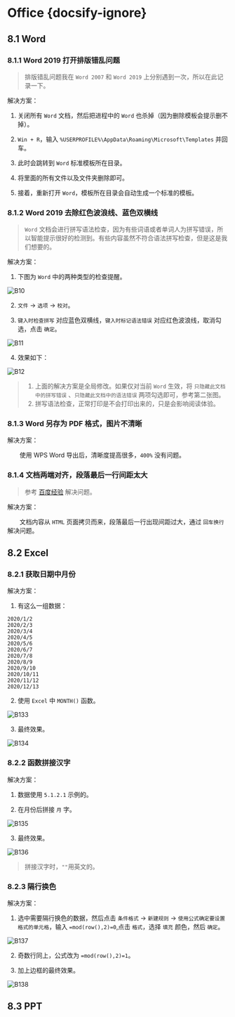 # Office {docsify-ignore}

## 8.1 Word

### 8.1.1 Word 2019 打开排版错乱问题

> 排版错乱问题我在 `Word 2007` 和 `Word 2019` 上分别遇到一次，所以在此记录一下。

解决方案：

1. 关闭所有 `Word` 文档，然后把进程中的 `Word` 也杀掉（因为删除模板会提示删不掉）。

2. `Win + R`，输入 `%USERPROFILE%\AppData\Roaming\Microsoft\Templates` 并回车。

3. 此时会跳转到 `Word` 标准模板所在目录。

4. 将里面的所有文件以及文件夹删除即可。

5. 接着，重新打开 `Word`，模板所在目录会自动生成一个标准的模板。


### 8.1.2 Word 2019 去除红色波浪线、蓝色双横线

> `Word` 文档会进行拼写语法检查，因为有些词语或者单词人为拼写错误，所以智能提示很好的检测到。有些内容虽然不符合语法拼写检查，但是这是我们想要的。

解决方案：

1. 下图为 `Word` 中的两种类型的检查提醒。

  ![B10](../images/B10.png)

2. `文件` → `选项` → `校对`。

3. `键入时检查拼写` 对应蓝色双横线，`键入时标记语法错误` 对应红色波浪线，取消勾选，点击 `确定`。

  ![B11](../images/B11.png)

4. 效果如下：

  ![B12](../images/B12.png)

> 1. 上面的解决方案是全局修改。如果仅对当前 `Word` 生效，将 `只隐藏此文档中的拼写错误` 、`只隐藏此文档中的语法错误` 两项勾选即可，参考第二张图。<br/>
> 2. 拼写语法检查，正常打印是不会打印出来的，只是会影响阅读体验。

### 8.1.3 Word 另存为 PDF 格式，图片不清晰

解决方案：

　　使用 WPS Word 导出后，清晰度提高很多，`400%` 没有问题。

### 8.1.4 文档两端对齐，段落最后一行间距太大

> 参考 [百度经验](https://jingyan.baidu.com/article/c45ad29cd9794c051753e2f6.html) 解决问题。

解决方案：

　　文档内容从 `HTML` 页面拷贝而来，段落最后一行出现间距过大，通过 `回车换行` 解决问题。

## 8.2 Excel

### 8.2.1 获取日期中月份

解决方案：

1. 有这么一组数据：

  ```text
  2020/1/2
  2020/2/3
  2020/3/4
  2020/4/5
  2020/5/6
  2020/6/7
  2020/7/8
  2020/8/9
  2020/9/10
  2020/10/11
  2020/11/12
  2020/12/13
  ```

2. 使用 `Excel` 中 `MONTH()` 函数。

  ![B133](../images/B133.png)

3. 最终效果。

  ![B134](../images/B134.png)

### 8.2.2 函数拼接汉字

解决方案：

1. 数据使用 `5.1.2.1` 示例的。

2. 在月份后拼接 `月` 字。

  ![B135](../images/B135.png)

3. 最终效果。

  ![B136](../images/B136.png)

> 拼接汉字时，`""`用英文的。

### 8.2.3 隔行换色

解决方案：

1. 选中需要隔行换色的数据，然后点击 `条件格式` → `新建规则` → `使用公式确定要设置格式的单元格`，输入 `=mod(row(),2)=0`,点击 `格式`，选择 `填充` 颜色，然后 `确定`。

  ![B137](../images/B137.png)

2. 奇数行同上，公式改为 `=mod(row(),2)=1`。

3. 加上边框的最终效果。

  ![B138](../images/B138.png)

## 8.3 PPT